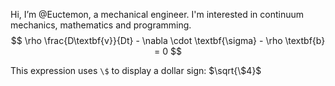 Hi, I’m @Euctemon, a mechanical engineer. I'm interested in continuum mechanics, mathematics and programming. $$ \rho \frac{D\textbf{v}}{Dt} - \nabla \cdot \textbf{\sigma} - \rho \textbf{b} = 0 $$

This expression uses `\$` to display a dollar sign: $\sqrt{\$4}$





<!---
Euctemon/Euctemon is a ✨ special ✨ repository because its `README.md` (this file) appears on your GitHub profile.
You can click the Preview link to take a look at your changes.
--->
